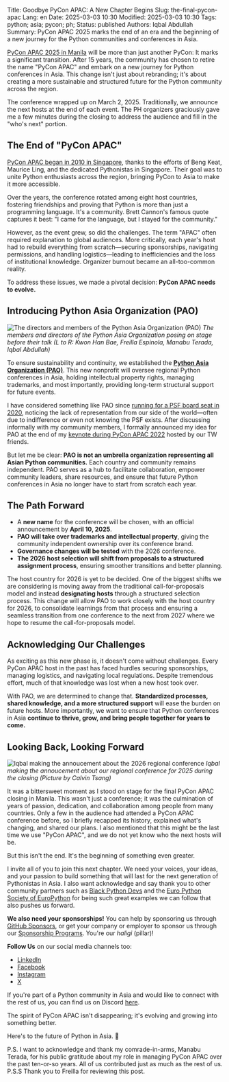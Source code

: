 Title: Goodbye PyCon APAC: A New Chapter Begins
Slug: the-final-pycon-apac
Lang: en
Date: 2025-03-03 10:30
Modified: 2025-03-03 10:30
Tags: python; asia; pycon; ph;
Status: published
Authors: Iqbal Abdullah
Summary: PyCon APAC 2025 marks the end of an era and the beginning of a new journey for the Python communities and conferences in Asia.

[PyCon APAC 2025 in Manila](https://pycon-apac.python.ph) will be more than just another PyCon: It marks a significant transition. After 15 years, the community has chosen to retire the name "PyCon APAC" and embark on a new journey for Python conferences in Asia. This change isn't just about rebranding; it's about creating a more sustainable and structured future for the Python community across the region.

The conference wrapped up on March 2, 2025. Traditionally, we announce the next hosts at the end of each event. The PH organizers graciously gave me a few minutes during the closing to address the audience and fill in the "who's next" portion.

## The End of "PyCon APAC"

[PyCon APAC began in 2010 in Singapore](https://pycon.blogspot.com/2010/04/pycon-apac-early-bird-and-tutorial.html), thanks to the efforts of Beng Keat, Maurice Ling, and the dedicated Pythonistas in Singapore. Their goal was to unite Python enthusiasts across the region, bringing PyCon to Asia to make it more accessible.

Over the years, the conference rotated among eight host countries, fostering friendships and proving that Python is more than just a programming language. It's a community. Brett Cannon's famous quote captures it best: "I came for the language, but I stayed for the community."

However, as the event grew, so did the challenges. The term "APAC" often required explanation to global audiences. More critically, each year's host had to rebuild everything from scratch—securing sponsorships, navigating permissions, and handling logistics—leading to inefficiencies and the loss of institutional knowledge. Organizer burnout became an all-too-common reality.

To address these issues, we made a pivotal decision: **PyCon APAC needs to evolve.**

## Introducing Python Asia Organization (PAO)

![The directors and members of the Python Asia Organization (PAO)]({static}/images/pycons/pao-directors-pycon-apac-2025.jpg)
_The members and directors of the Python Asia Organization posing on stage before their talk (L to R: Kwon Han Bae,
Freilla Espinola, Manabu Terada, Iqbal Abdullah)_

To ensure sustainability and continuity, we established the [**Python Asia Organization (PAO)**](https://ariregister.rik.ee/eng/company/80644409/Python-Asia-Organization-MT%C3%9C). This new nonprofit will oversee regional Python conferences in Asia, holding intellectual property rights, managing trademarks, and most importantly, providing long-term structural support for future events.

I have considered something like PAO since [running for a PSF board seat in 2020](https://iqbalabdullah.net/posts/2020/06/diversification-is-the-future-for-the-psf/), noticing the lack of representation from our side of the world—often due to indifference or even not knowing the PSF exists. After discussing informally with my community members, I formally announced my idea for PAO at the end of my [keynote during PyCon APAC 2022](https://tw.pycon.org/2022/en-us/conference/keynotes/) hosted by our TW friends.

But let me be clear: **PAO is not an umbrella organization representing all Asian Python communities.** Each country and community remains independent. PAO serves as a hub to facilitate collaboration, empower community leaders, share resources, and ensure that future Python conferences in Asia no longer have to start from scratch each year.

## The Path Forward

- A **new name** for the conference will be chosen, with an official announcement by **April 10, 2025**.  
- **PAO will take over trademarks and intellectual property**, giving the community independent ownership over its conference brand. 
- **Governance changes will be tested** with the 2026 conference.  
- **The 2026 host selection will shift from proposals to a structured assignment process**, ensuring smoother transitions and better planning.

The host country for 2026 is yet to be decided. One of the biggest shifts we are considering is moving away from the traditional call-for-proposals model and instead **designating hosts** through a structured selection process. This change will allow PAO to work closely with the host country for 2026, to consolidate learnings from that process and ensuring a seamless transition from one conference to the next from 2027 where we hope to resume the call-for-proposals model.

## Acknowledging Our Challenges

As exciting as this new phase is, it doesn't come without challenges. Every PyCon APAC host in the past has faced hurdles securing sponsorships, managing logistics, and navigating local regulations. Despite tremendous effort, much of that knowledge was lost when a new host took over.

With PAO, we are determined to change that. **Standardized processes, shared knowledge, and a more structured support** will ease the burden on future hosts. More importantly, we want to ensure that Python conferences in Asia **continue to thrive, grow, and bring people together for years to come.**

## Looking Back, Looking Forward

![Iqbal making the annoucement about the 2026 regional conference]({static}/images/pycons/iqbal-closing-pycon-apac-2025.jpg)
_Iqbal making the annoucement about our regional conference for 2025 during the closing (Picture by Calvin Tsang)_

It was a bittersweet moment as I stood on stage for the final PyCon APAC closing in Manila. This wasn't just a conference; it was the culmination of years of passion, dedication, and collaboration among people from many countries. Only a few in the audience had attended a PyCon APAC conference before, so I briefly recapped its history, explained what's changing, and shared our plans. I also mentioned that this might be the last time we use "PyCon APAC", and we do not yet know who the next hosts will be.

But this isn't the end. It's the beginning of something even greater.

I invite all of you to join this next chapter. We need your voices, your ideas, and your passion to build something that will last for the next generation of Pythonistas in Asia. I also want acknowledge and say thank you to other community partners such as [Black Python Devs](https://blackpythondevs.com) and the [Euro Python Society of EuroPython](https://www.europython-society.org/europython/) for being such great examples we can follow that also pushes us forward.

**We also need your sponsorships!** You can help by sponsoring us through [GitHub Sponsors](https://github.com/sponsors/PythonAsiaOrganization), or get your company or employer to sponsor us through our [Sponsorship Programs](https://github.com/PythonAsiaOrganization/public-docs/blob/main/sponsorship.md). You're our _haligi_ (pillar)!

**Follow Us** on our social media channels too:

- [LinkedIn](https://www.linkedin.com/company/python-asia-organization-mtu)
- [Facebook](https://www.facebook.com/pythonasiaorg)
- [Instagram](https://www.instagram.com/pythonasiaorg/)
- [X](https://x.com/pythonasiaorg)

If you're part of a Python community in Asia and would like to connect with the rest of us, you can find us on Discord
[here](https://discord.gg/59e7W9yqmx).

The spirit of PyCon APAC isn't disappearing; it's evolving and growing into something better.

Here's to the future of Python in Asia. 🚀

P.S. I want to acknowledge and thank my comrade-in-arms, Manabu Terada, for his public gratitude about my role in managing PyCon APAC over the past ten-or-so years. All of us contributed just as much as the rest of us.
P.S.S Thank you to Freilla for reviewing this post.
